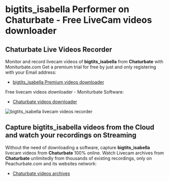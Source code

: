 # bigtits_isabella Performer on Chaturbate - Free LiveCam videos downloader

## Chaturbate Live Videos Recorder

Monitor and record livecam videos of **bigtits_isabella** from **Chaturbate** with Moniturbate.com
Get a premium trial for free by just and only registering with your Email address:
* [bigtits_isabella Premium videos downloader](https://moniturbate.com/request-demo-licence-key.html)

Free livecam videos downloader - Moniturbate Software:
* [Chaturbate videos downloader](https://moniturbate.com/moniturbate-download-software.html)

![bigtits_isabella livecam videos recorder](https://peachurnet.com/templates/moniturbate-software.png)


## Capture bigtits_isabella videos from the Cloud and watch your recordings on Streaming

Without the need of downloading a software, capture **bigtits_isabella** livecam videos from **Chaturbate** 100% online.
Watch Livecam archives from **Chaturbate** unlimitedly from thousands of existing recordings, only on Peachurbate.com and its websites network:
* [Chaturbate videos archives](https://peachurnet.com/)